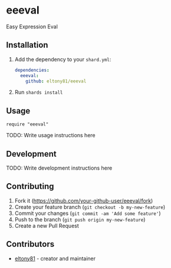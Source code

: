 # eeeval

Easy Expression Eval

## Installation

1. Add the dependency to your `shard.yml`:

   ```yaml
   dependencies:
     eeeval:
       github: eltony81/eeeval
   ```

2. Run `shards install`

## Usage

```crystal
require "eeeval"
```

TODO: Write usage instructions here

## Development

TODO: Write development instructions here

## Contributing

1. Fork it (<https://github.com/your-github-user/eeeval/fork>)
2. Create your feature branch (`git checkout -b my-new-feature`)
3. Commit your changes (`git commit -am 'Add some feature'`)
4. Push to the branch (`git push origin my-new-feature`)
5. Create a new Pull Request

## Contributors

- [eltony81](https://github.com/eltony81) - creator and maintainer
